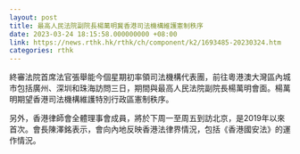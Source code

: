 ```yaml
---
layout: post
title: 最高人民法院副院長楊萬明冀香港司法機構維護憲制秩序
date: 2023-03-24 18:15:58.000000000 +08:00
link: https://news.rthk.hk/rthk/ch/component/k2/1693485-20230324.htm
categories: rthk
---
```


終審法院首席法官張舉能今個星期初率領司法機構代表團，前往粵港澳大灣區內城市包括廣州、深圳和珠海訪問三日，期間與最高人民法院副院長楊萬明會面。楊萬明期望香港司法機構維護特別行政區憲制秩序。

另外，香港律師會全體理事會成員，將於下周一至周五到訪北京，是2019年以來首次。會長陳澤銘表示，會向內地反映香港法律界情況，包括《香港國安法》的運作情況。
